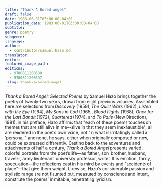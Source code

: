```yaml
---
title: "Thank A Bored Angel"
draft: false
date: 1983-06-01T05:00:00-04:00
publication_date: 1983-06-01T05:00:00-04:00
subtitle:
genre: poetry
subgenre:
language:
author:
  - contributor/samuel-hazo.md
translator:
editor:
featured_image_path:
editions:
  - 9780811208680
  - 9780811208697
_slug: thank-a-bored-angel
---
```


_Thank a Bored Angel: Selected Poems_ by Samuel Hazo brings together the poetry of twenty-two years, drawn from eight previous volumes. Assembled here are selections from _Discovery_ (1959), _The Quiet Wars_ (1962), _Listen with the Eye_ (1964), _My Sons in God_ (1965), _Blood Rights_ (1968), _Once for the Last Bandit_ (1972), _Quartered_ (1974), and _To Paris_ (New Directions, 1981). In his preface, Hazo affirms that "each of these poems touches on themes that are still alive in me–-alive in that they seem inexhaustible"; all are rendered in the poet’s own voice, not "in what is irritatingly called a ’persona,’" and none, he says, either when originally composed or now, could be expressed differently. Casting back to the adventures and attachments of half a century, _Thank a Bored Angel_ presents varied, colorful portraits from the poet’s life––as father, son, brother, husband, traveler, army lieutenant, university professor, writer. It is emotion, fancy, speculation––the reflections cast in his mind by events and "accidents of place"––that give them weight. Likewise, Hazo’s considerable passion and stylistic range are not flaunted but, measured by conscience and intent, constitute the poems’ inimitable, penetrating lyricism.

